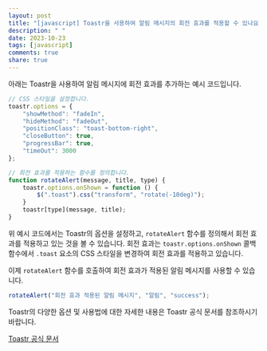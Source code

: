 ```yaml
---
layout: post
title: "[javascript] Toastr을 사용하여 알림 메시지의 회전 효과를 적용할 수 있나요?"
description: " "
date: 2023-10-23
tags: [javascript]
comments: true
share: true
---
```


아래는 Toastr을 사용하여 알림 메시지에 회전 효과를 추가하는 예시 코드입니다.

```javascript
// CSS 스타일을 설정합니다.
toastr.options = {
    "showMethod": "fadeIn",
    "hideMethod": "fadeOut",
    "positionClass": "toast-bottom-right",
    "closeButton": true,
    "progressBar": true,
    "timeOut": 3000
};

// 회전 효과를 적용하는 함수를 정의합니다.
function rotateAlert(message, title, type) {
    toastr.options.onShown = function () {
        $(".toast").css("transform", "rotate(-10deg)");
    }
    toastr[type](message, title);
}
```

위 예시 코드에서는 Toastr의 옵션을 설정하고, `rotateAlert` 함수를 정의해서 회전 효과를 적용하고 있는 것을 볼 수 있습니다. 회전 효과는 `toastr.options.onShown` 콜백 함수에서 `.toast` 요소의 CSS 스타일을 변경하여 회전 효과를 적용하고 있습니다.

이제 `rotateAlert` 함수를 호출하여 회전 효과가 적용된 알림 메시지를 사용할 수 있습니다.

```javascript
rotateAlert("회전 효과 적용된 알림 메시지", "알림", "success");
```

Toastr의 다양한 옵션 및 사용법에 대한 자세한 내용은 Toastr 공식 문서를 참조하시기 바랍니다.

[Toastr 공식 문서](https://github.com/CodeSeven/toastr)